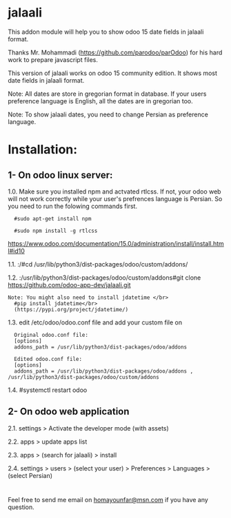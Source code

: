 # jalaali
This addon module will help you to show odoo 15 date fields in jalaali format.

Thanks Mr. Mohammadi (https://github.com/parodoo/parOdoo) for his hard work to prepare javascript files.

This version of jalaali works on odoo 15 community edition. It shows most date fields in jalaali format. 

Note: All dates are store in gregorian format in database. If your users preference language is English, all the dates are in gregorian too.

Note: To show jalaali dates, you need to change Persian as preference language.

# Installation:
## 1- On odoo linux server:
1.0. Make sure you installed npm and actvated rtlcss. If not, your odoo web will not work correctly while your user's prefrences language is Persian. So you need to run the folowing commands first.

      #sudo apt-get install npm
      
      #sudo npm install -g rtlcss
      
https://www.odoo.com/documentation/15.0/administration/install/install.html#id10
      
      
1.1. :/#cd /usr/lib/python3/dist-packages/odoo/custom/addons/
      
1.2. :/usr/lib/python3/dist-packages/odoo/custom/addons#git clone https://github.com/odoo-app-dev/jalaali.git

    Note: You might also need to install jdatetime </br>
      #pip install jdatetime</br>
      (https://pypi.org/project/jdatetime/)
  
1.3. edit /etc/odoo/odoo.conf file and add your custom file on 

      Original odoo.conf file:
      [options]
      addons_path = /usr/lib/python3/dist-packages/odoo/addons

      Edited odoo.conf file:
      [options]
      addons_path = /usr/lib/python3/dist-packages/odoo/addons , /usr/lib/python3/dist-packages/odoo/custom/addons

1.4. #systemctl restart odoo

## 2- On odoo web application

  2.1. settings > Activate the developer mode (with assets)

  2.2. apps > update apps list

  2.3. apps > (search for jalaali) > install

  2.4. settings > users > (select your user) > Preferences > Languages > (select Persian)


#

 Feel free to send me email on homayounfar@msn.com if you have any question. 


